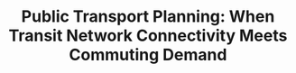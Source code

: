 ---
title: "Public Transport Planning: When Transit Network Connectivity Meets Commuting Demand"
authors:
- Sheng Wang
- Yuan Sun
- Christopher Musco
- admin

publication_types: ["1"]
publication: In *ACM International Conference on Management of Data (SIGMOD)*
publication_short: In *SIGMOD 2021*
publishDate: "2021-03-18"

abstract: 

#tags:
#- Source Themes
featured: true

links:
- name: Code
  url: https://github.com/rp4ps/ct-bus
url_pdf: 'papers/SIGMOD21-bus.pdf'

---